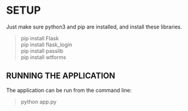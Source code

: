 # SETUP

Just make sure python3 and pip are installed, and install these libraries.
> pip install Flask  
> pip install flask_login  
> pip install passlib  
> pip install wtforms  



## RUNNING THE APPLICATION
The application can be run from the command line:
> python app.py
